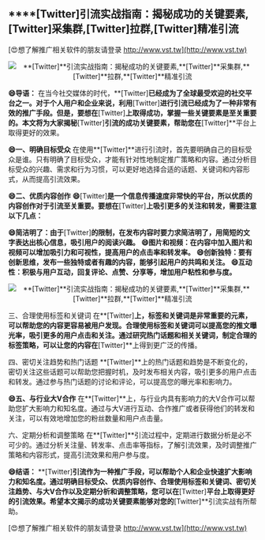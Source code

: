 ## ****[Twitter]**引流实战指南：揭秘成功的关键要素,**[Twitter]**采集群,**[Twitter]**拉群,**[Twitter]**精准引流**

[😍想了解推广相关软件的朋友请登录 http://www.vst.tw](http://www.vst.tw)

 <center><img src="https://vst.tw/MP4/tuiguang/png/6.png" alt="**[Twitter]**引流实战指南：揭秘成功的关键要素,**[Twitter]**采集群,**[Twitter]**拉群,**[Twitter]**精准引流"></center>

**😄导语：**
在当今社交媒体的时代，**[Twitter]**已经成为了全球最受欢迎的社交平台之一。对于个人用户和企业来说，利用**[Twitter]**进行引流已经成为了一种非常有效的推广手段。但是，要想在**[Twitter]**上取得成功，掌握一些关键要素是至关重要的。本文将为大家揭秘**[Twitter]**引流的成功关键要素，帮助您在**[Twitter]**平台上取得更好的效果。

**😄一、明确目标受众**
在使用**[Twitter]**进行引流时，首先要明确自己的目标受众是谁。只有明确了目标受众，才能有针对性地制定推广策略和内容。通过分析目标受众的兴趣、需求和行为习惯，可以更好地选择合适的话题、关键词和内容形式，从而提高引流效果。

**😄二、优质内容创作**
**😄**[Twitter]**是一个信息传播速度非常快的平台，所以优质的内容创作对于引流至关重要。要想在**[Twitter]**上吸引更多的关注和转发，需要注意以下几点：**

**😄简洁明了：由于**[Twitter]**的限制，在发布内容时要力求简洁明了，用简短的文字表达出核心信息，吸引用户的阅读兴趣。**
**😄图片和视频：在内容中加入图片和视频可以增加吸引力和可视性，提高用户的点击率和转发率。**
**😄创新独特：要有创新思维，发布一些独特或者有趣的内容，能够引起用户的共鸣和关注。**
**😄互动性：积极与用户互动，回复评论、点赞、分享等，增加用户粘性和参与度。**

 <center><img src="https://vst.tw/MP4/tuiguang/png/7.png" alt="**[Twitter]**引流实战指南：揭秘成功的关键要素,**[Twitter]**采集群,**[Twitter]**拉群,**[Twitter]**精准引流"></center>

三、合理使用标签和关键词
在**[Twitter]**上，标签和关键词是非常重要的元素，可以帮助您的内容更容易被用户发现。合理使用标签和关键词可以提高您的推文曝光率，吸引更多的用户点击和关注。通过研究热门话题和相关关键词，制定合理的标签策略，可以让您的内容在**[Twitter]**上得到更广泛的传播。

四、密切关注趋势和热门话题
**[Twitter]**上的热门话题和趋势是不断变化的，密切关注这些话题可以帮助您把握时机，及时发布相关内容，吸引更多的用户点击和转发。通过参与热门话题的讨论和评论，可以提高您的曝光率和影响力。

**😄五、与行业大V合作**
在**[Twitter]**上，与行业内具有影响力的大V合作可以帮助您扩大影响力和知名度。通过与大V进行互动、合作推广或者获得他们的转发和关注，可以有效地增加您的粉丝数量和用户点击量。

六、定期分析和调整策略
在**[Twitter]**引流过程中，定期进行数据分析是必不可少的。通过分析关注量、转发率、点击率等指标，了解引流效果，及时调整推广策略和内容形式，提高引流效果和用户参与度。

**😄结语：**
**[Twitter]**引流作为一种推广手段，可以帮助个人和企业快速扩大影响力和知名度。通过明确目标受众、优质内容创作、合理使用标签和关键词、密切关注趋势、与大V合作以及定期分析和调整策略，您可以在**[Twitter]**平台上取得更好的引流效果。希望本文揭示的成功关键要素能够对您的**[Twitter]**引流实战有所帮助。

[😍想了解推广相关软件的朋友请登录 http://www.vst.tw](http://www.vst.tw)



